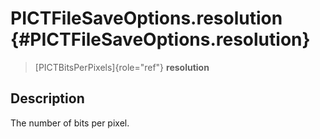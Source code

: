 PICTFileSaveOptions.resolution {#PICTFileSaveOptions.resolution}
==============================

> [PICTBitsPerPixels]{role="ref"} **resolution**

Description
-----------

The number of bits per pixel.
